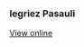 ### Iegriez Pasauli
<a href="https://iegriez-pasauli-hackathon-robzlegz.vercel.app/">View online</a>
